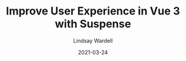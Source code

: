 ---
url: "https://labs.thisdot.co/blog/improve-user-experience-in-vue-3-with-suspense"
date: 2021-03-24
title: "Improve User Experience in Vue 3 with Suspense"
author: "Lindsay Wardell"
image: "/blog/vue-3-suspense.png"
tags:
  - Vue
  - Javascript
  - Web Development
snippet: 
---